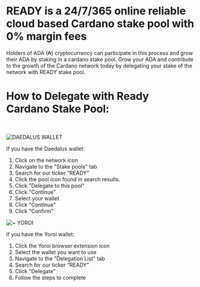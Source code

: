 #                      READY is a 24/7/365 online reliable cloud based Cardano stake pool with 0% margin fees


Holders of ADA (₳) cryptocurrency can participate in this process and grow their ADA by staking in a cardano stake pool.
Grow your ADA and contribute to the growth of the Cardano network today by delegating your stake of the network with READY stake pool.


#                How to Delegate with Ready Cardano Stake Pool:
<br>

![DAEDALUS WALLET](https://user-images.githubusercontent.com/88410488/128254622-9651167f-331e-4da3-8672-275a5452ff8b.jpg)

If you have the Daedalus wallet:
1. Click on the network icon                        
2. Navigate to the "Stake pools" tab                     
3. Search for our ticker “READY”                         
4. Click the pool icon found in search results.         
5. Click "Delegate to this pool"                         
6. Click "Continue"                                   
7. Select your wallet
8. Click "Continue"
9. Click "Confirm"


![~ YOROI](https://user-images.githubusercontent.com/88410488/128255905-e23f44d6-e8fa-48b5-8613-2bee5e327ff3.jpg)

If you have the Yoroi wallet:
1. Click the Yoroi browser extension icon
2. Select the wallet you want to use
3. Navigate to the "Delegation List" tab
4. Search for our ticker “READY”
5. Click "Delegate"
6. Follow the steps to complete                                           





